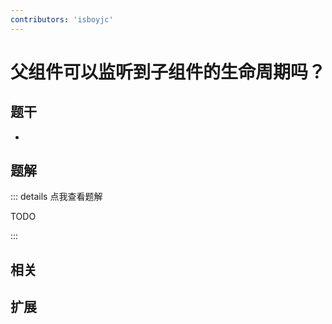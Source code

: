 ```yaml
---
contributors: 'isboyjc'
---
```


# 父组件可以监听到子组件的生命周期吗？


## 题干

- 



## 题解

::: details 点我查看题解

  TODO

:::



## 相关



## 扩展
